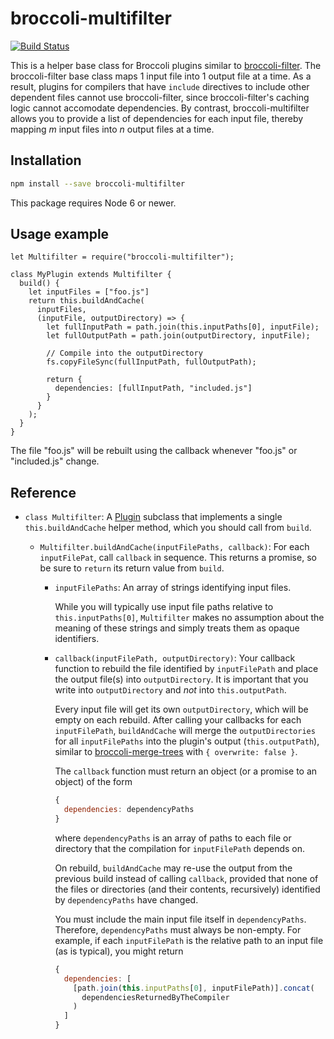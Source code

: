 # broccoli-multifilter

[![Build Status](https://travis-ci.org/broccolijs/broccoli-multifilter.svg?branch=master)](https://travis-ci.org/broccolijs/broccoli-multifilter)

This is a helper base class for Broccoli plugins similar to
[broccoli-filter](https://github.com/broccolijs/broccoli-filter). The
broccoli-filter base class maps 1 input file into 1 output file at a time. As a
result, plugins for compilers that have `include` directives to include other
dependent files cannot use broccoli-filter, since broccoli-filter's caching
logic cannot accomodate dependencies. By contrast, broccoli-multifilter allows
you to provide a list of dependencies for each input file, thereby mapping *m*
input files into *n* output files at a time.

## Installation

```sh
npm install --save broccoli-multifilter
```

This package requires Node 6 or newer.

## Usage example

```
let Multifilter = require("broccoli-multifilter");

class MyPlugin extends Multifilter {
  build() {
    let inputFiles = ["foo.js"]
    return this.buildAndCache(
      inputFiles,
      (inputFile, outputDirectory) => {
        let fullInputPath = path.join(this.inputPaths[0], inputFile);
        let fullOutputPath = path.join(outputDirectory, inputFile);

        // Compile into the outputDirectory
        fs.copyFileSync(fullInputPath, fullOutputPath);

        return {
          dependencies: [fullInputPath, "included.js"]
        }
      }
    );
  }
}
```

The file "foo.js" will be rebuilt using the callback whenever "foo.js" or
"included.js" change.

## Reference

* `class Multifilter`: A [Plugin](https://github.com/broccolijs/broccoli-plugin)
  subclass that implements a single `this.buildAndCache` helper method, which
  you should call from `build`.

  * `Multifilter.buildAndCache(inputFilePaths, callback)`: For each
    `inputFilePat`, call `callback` in sequence. This returns a promise, so be
    sure to `return` its return value from `build`.

    * `inputFilePaths`: An array of strings identifying input files.

      While you will typically use input file paths relative to
      `this.inputPaths[0]`, `Multifilter` makes no assumption about the
      meaning of these strings and simply treats them as opaque identifiers.

    * `callback(inputFilePath, outputDirectory)`: Your callback function to rebuild
      the file identified by `inputFilePath` and place the output file(s) into
      `outputDirectory`. It is important that you write into `outputDirectory` and
      *not* into `this.outputPath`.

      Every input file will get its own `outputDirectory`, which will be empty on
      each rebuild. After calling your callbacks for each `inputFilePath`,
      `buildAndCache` will merge the `outputDirectories` for all `inputFilePaths` into
      the plugin's output (`this.outputPath`), similar to
      [broccoli-merge-trees](https://github.com/broccolijs/broccoli-merge-trees)
      with `{ overwrite: false }`.

      The `callback` function must return an object (or a promise to an object) of
      the form

      ```js
      {
        dependencies: dependencyPaths
      }
      ```

      where `dependencyPaths` is an array of paths to each file or directory that
      the compilation for `inputFilePath` depends on.

      On rebuild, `buildAndCache` may re-use the output from the previous build
      instead of calling `callback`, provided that none of the files or directories
      (and their contents, recursively) identified by `dependencyPaths` have
      changed.

      You must include the main input file itself in `dependencyPaths`. Therefore,
      `dependencyPaths` must always be non-empty. For example, if each
      `inputFilePath` is the relative path to an input file (as is typical), you
      might return

      ```js
      {
        dependencies: [
          [path.join(this.inputPaths[0], inputFilePath)].concat(
            dependenciesReturnedByTheCompiler
          )
        ]
      }
      ```
